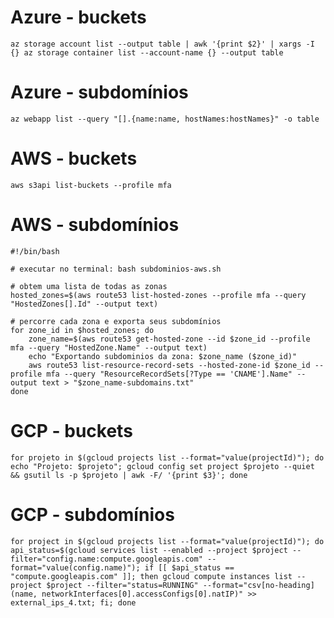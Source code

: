 # Azure - buckets

`az storage account list --output table | awk '{print $2}' | xargs -I {} az storage container list --account-name {} --output table`

# Azure - subdomínios 

`az webapp list --query "[].{name:name, hostNames:hostNames}" -o table`


# AWS - buckets

```
aws s3api list-buckets --profile mfa
```


# AWS - subdomínios

```
#!/bin/bash

# executar no terminal: bash subdominios-aws.sh

# obtem uma lista de todas as zonas
hosted_zones=$(aws route53 list-hosted-zones --profile mfa --query "HostedZones[].Id" --output text)

# percorre cada zona e exporta seus subdomínios
for zone_id in $hosted_zones; do
    zone_name=$(aws route53 get-hosted-zone --id $zone_id --profile mfa --query "HostedZone.Name" --output text)
    echo "Exportando subdominios da zona: $zone_name ($zone_id)"
    aws route53 list-resource-record-sets --hosted-zone-id $zone_id --profile mfa --query "ResourceRecordSets[?Type == 'CNAME'].Name" --output text > "$zone_name-subdomains.txt"
done
```

# GCP - buckets

```
for projeto in $(gcloud projects list --format="value(projectId)"); do echo "Projeto: $projeto"; gcloud config set project $projeto --quiet && gsutil ls -p $projeto | awk -F/ '{print $3}'; done
```

# GCP - subdomínios

```
for project in $(gcloud projects list --format="value(projectId)"); do api_status=$(gcloud services list --enabled --project $project --filter="config.name:compute.googleapis.com" --format="value(config.name)"); if [[ $api_status == "compute.googleapis.com" ]]; then gcloud compute instances list --project $project --filter="status=RUNNING" --format="csv[no-heading](name, networkInterfaces[0].accessConfigs[0].natIP)" >> external_ips_4.txt; fi; done
```
